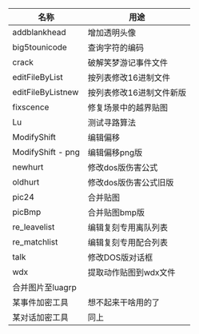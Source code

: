 | 名称              | 用途                     |
| ----------------- | ------------------------ |
| addblankhead      | 增加透明头像             |
| big5tounicode     | 查询字符的编码           |
| crack             | 破解笑梦游记事件文件     |
| editFileByList    | 按列表修改16进制文件     |
| editFileByListnew | 按列表修改16进制文件新版 |
| fixscence         | 修复场景中的越界贴图     |
| Lu                | 测试寻路算法             |
| ModifyShift       | 编辑偏移                 |
| ModifyShift - png | 编辑偏移png版            |
| newhurt           | 修改dos版伤害公式        |
| oldhurt           | 修改dos版伤害公式旧版    |
| pic24             | 合并贴图                 |
| picBmp            | 合并贴图bmp版            |
| re_leavelist      | 编辑复刻专用离队列表     |
| re_matchlist      | 编辑复刻专用配合列表     |
| talk              | 修改DOS版对话框         |
| wdx               | 提取动作贴图到wdx文件    |
| 合并图片至luagrp  |                          |
| 某事件加密工具    | 想不起来干啥用的了       |
| 某对话加密工具    | 同上                     |
